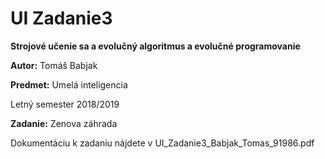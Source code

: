 # UI Zadanie3

**Strojové učenie sa a evolučný algoritmus a evolučné programovanie**

**Autor:** Tomáš Babjak

**Predmet:** Umelá inteligencia

Letný semester 2018/2019

**Zadanie:** Zenova záhrada

Dokumentáciu k zadaniu nájdete v UI_Zadanie3_Babjak_Tomas_91986.pdf
